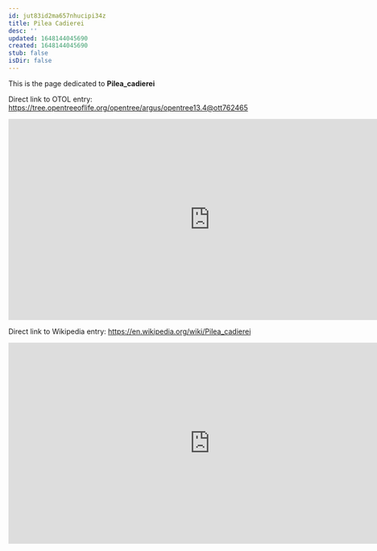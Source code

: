 ```yaml
---
id: jut83id2ma657nhucipi34z
title: Pilea Cadierei
desc: ''
updated: 1648144045690
created: 1648144045690
stub: false
isDir: false
---
```

This is the page dedicated to **Pilea_cadierei**


Direct link to OTOL entry: https://tree.opentreeoflife.org/opentree/argus/opentree13.4@ott762465



<html>
    <body>
    <iframe src="https://tree.opentreeoflife.org/opentree/argus/opentree13.4@ott762465"
    width="800" height="400" frameborder="0" allowfullscreen> </iframe>
    </body>
</html>
    


Direct link to Wikipedia entry: https://en.wikipedia.org/wiki/Pilea_cadierei



<html>
    <body>
    <iframe src="https://en.wikipedia.org/wiki/Pilea_cadierei"
    width="800" height="400" frameborder="0" allowfullscreen> </iframe>
    </body>
</html>
    

